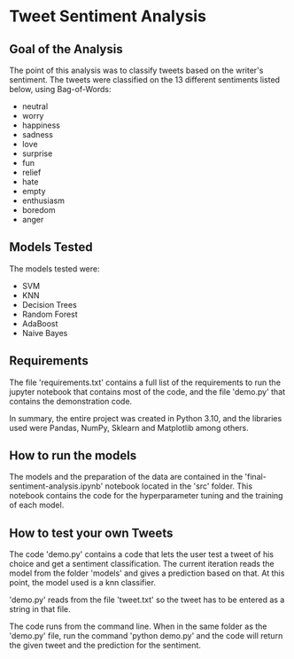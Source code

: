 # Tweet Sentiment Analysis

## Goal of the Analysis

The point of this analysis was to classify tweets based on the writer's sentiment. The tweets were classified on the 13 different sentiments listed below, using Bag-of-Words:

+ neutral
+ worry
+ happiness
+ sadness
+ love
+ surprise
+ fun
+ relief
+ hate
+ empty
+ enthusiasm
+ boredom
+ anger

## Models Tested

The models tested were:

+ SVM
+ KNN
+ Decision Trees
+ Random Forest
+ AdaBoost
+ Naive Bayes

## Requirements

The file 'requirements.txt' contains a full list of the requirements to run the jupyter notebook that contains most of the code, and the file 'demo.py' that contains the demonstration code.

In summary, the entire project was created in Python 3.10, and the libraries used were Pandas, NumPy, Sklearn and Matplotlib among others.

## How to run the models

The models and the preparation of the data are contained in the 'final-sentiment-analysis.ipynb' notebook located in the 'src' folder. This notebook contains the code for the hyperparameter tuning and the training of each model.

## How to test your own Tweets

The code 'demo.py' contains a code that lets the user test a tweet of his choice and get a sentiment classification. The current iteration reads the model from the folder 'models' and gives a prediction based on that. At this point, the model used is a knn classifier.

'demo.py' reads from the file 'tweet.txt' so the tweet has to be entered as a string in that file.

The code runs from the command line. When in the same folder as the 'demo.py' file, run the command 'python demo.py' and the code will return the given tweet and the prediction for the sentiment.
